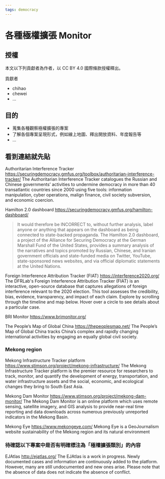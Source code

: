 ```yaml
---
tags: democracy
---
```

# 各種極權擴張 Monitor

## 授權
本文以下列貢獻者為作者，以 CC BY 4.0 國際條款授權釋出。

貢獻者
- chihao
- chewei
- ...

## 目的
- 蒐集各種觀察極權擴張的專案
- 了解各個專案呈現形式，例如線上地圖、釋出開放資料、年度報告等
- ...

## 看到連結就先貼

Authoritarian Interference Tracker 
https://securingdemocracy.gmfus.org/toolbox/authoritarian-interference-tracker/
The Authoritarian Interference Tracker catalogues the Russian and Chinese governments’ activities to undermine democracy in more than 40 transatlantic countries since 2000 using five tools: information manipulation, cyber operations, malign finance, civil society subversion, and economic coercion.

Hamilton 2.0 dashboard
https://securingdemocracy.gmfus.org/hamilton-dashboard/
> It would therefore be INCORRECT to, without further analysis, label anyone or anything that appears on the dashboard as being connected to state-backed propaganda. 
The Hamilton 2.0 dashboard, a project of the Alliance for Securing Democracy at the German Marshall Fund of the United States, provides a summary analysis of the narratives and topics promoted by Russian, Chinese, and Iranian government officials and state-funded media on Twitter, YouTube, state-sponsored news websites, and via official diplomatic statements at the United Nations. 

Foreign Interference Attribution Tracker (FIAT)
https://interference2020.org/
The DFRLab's Foreign Interference Attribution Tracker (FIAT) is an interactive, open-source database that captures allegations of foreign interference relevant to the 2020 election. This tool assesses the credibility, bias, evidence, transparency, and impact of each claim. Explore by scrolling through the timeline and map below. Hover over a circle to see details about a particular case.

BRI Monitor
https://www.brimonitor.org/

The People’s Map of Global China
https://thepeoplesmap.net/
The People’s Map of Global China tracks China’s complex and rapidly changing international activities by engaging an equally global civil society. 

### Mekong region

Mekong Infrastructure Tracker platform
https://www.stimson.org/project/mekong-infrastructure/
The Mekong Infrastructure Tracker platform is the premier resource for researchers to track, monitor, and quantify the development of energy, transportation, and water infrastructure assets and the social, economic, and ecological changes they bring to South East Asia. 

Mekong Dam Monitor
https://www.stimson.org/project/mekong-dam-monitor/
The Mekong Dam Monitor is an online platform which uses remote sensing, satellite imagery, and GIS analysis to provide near-real time reporting and data downloads across numerous previously unreported indicators in the Mekong Basin. 

Mekong Eye
https://www.mekongeye.com/
Mekong Eye is a GeoJournalism website sustainability of the Mekong region and its natural environment

### 待確認以下專案中是否有明確標注為「極權擴張類別」的內容

EJAtlas
http://ejatlas.org/
The EJAtlas is a work in progress. Newly documented cases and information are continuously added to the platform. However, many are still undocumented and new ones arise. Please note that the absence of data does not indicate the absence of conflict. 